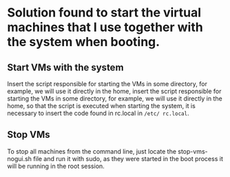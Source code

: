 # Solution found to start the virtual machines that I use together with the system when booting.

## Start VMs with the system
Insert the script responsible for starting the VMs in some directory, for example, we will use it directly in the home, insert the script responsible for starting the VMs in some directory, for example, we will use it directly in the home, so that the script is executed when starting the system, it is necessary to insert the code found in rc.local in ```/etc/ rc.local```.

## Stop VMs
To stop all machines from the command line, just locate the stop-vms-nogui.sh file and run it with sudo, as they were started in the boot process it will be running in the root session.
